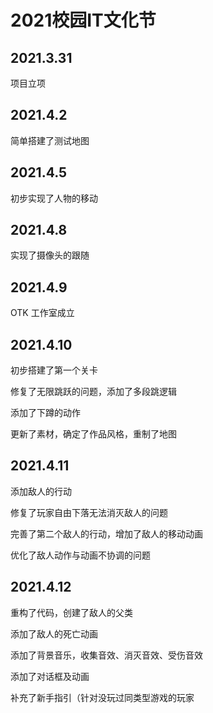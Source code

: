 # 2021校园IT文化节

## 2021‎.3‎.‎31‎ 

项目立项

## 2021.4.2

简单搭建了测试地图

## 2021.4.5

初步实现了人物的移动

## 2021.4.8

实现了摄像头的跟随

## 2021.4.9
OTK 工作室成立

## 2021.4.10

初步搭建了第一个关卡

修复了无限跳跃的问题，添加了多段跳逻辑

添加了下蹲的动作

更新了素材，确定了作品风格，重制了地图

## 2021.4.11

添加敌人的行动

修复了玩家自由下落无法消灭敌人的问题

完善了第二个敌人的行动，增加了敌人的移动动画

优化了敌人动作与动画不协调的问题

## 2021.4.12

重构了代码，创建了敌人的父类

添加了敌人的死亡动画

添加了背景音乐，收集音效、消灭音效、受伤音效

添加了对话框及动画

补充了新手指引（针对没玩过同类型游戏的玩家
